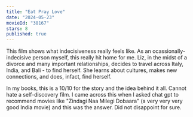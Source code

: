 ```yaml
---
title: "Eat Pray Love"
date: "2024-05-23"
movieId: "38167"
stars: 8
published: true
---
```


This film shows what indecisiveness really feels like. As an
ocassionally-indecisive person myself, this really hit home for me. Liz, in the
midst of a divorce and many important relationships, decides to travel across
Italy, India, and Bali - to find herself. She learns about cultures, makes new
connections, and does, infact, find herself.

In my books, this is a 10/10 for the story and the idea behind it all. Cannot
hate a self-discovery film. I came across this when I asked chat gpt to
recommend movies like "Zindagi Naa Milegi Dobaara" (a very very very good India
movie) and this was the answer. Did not disappoint for sure.
